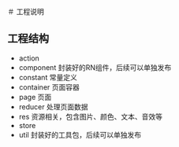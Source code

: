 ＃ 工程说明
## 工程结构
* action
* component 封装好的RN组件，后续可以单独发布
* constant 常量定义
* container 页面容器
* page 页面
* reducer 处理页面数据
* res 资源相关，包含图片、颜色、文本、音效等
* store
* util 封装好的工具包，后续可以单独发布
